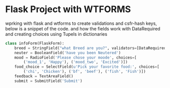 

# Flask Project with WTFORMS

wprking with flask and wtforms to create validations and csfr-hash keys, below
is a snippet of the code.  and how the fields work with DataRequired and creating
choices using Tupels in dictionaries

``` python
class infoForm(FlaskForm):
    breed = StringField("what Breed are you?", validators=[DataRequired()])
    neuter = BooleanField('have you been Neutered')
    mood = RadioField('Please chose your moode', choices=[
        ('mood_1', 'Happy'), ('mood_two', 'Excited')])
    food_choice = SelectField(u'Pick your favorite food:', choices=[
        ('chi', 'Chicken'), ('bf', 'beef'), ('fish', 'Fish')])
    feedback = TextAreaField()
    submit = SubmitField('Submit')
